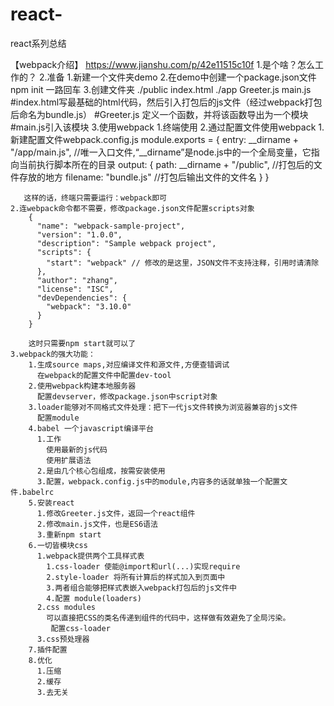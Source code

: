 # react-
react系列总结

【webpack介绍】
https://www.jianshu.com/p/42e11515c10f
1.是个啥？怎么工作的？
2.准备
  1.新建一个文件夹demo
  2.在demo中创建一个package.json文件   npm init 一路回车
  3.创建文件夹
    ./public index.html 
    ./app  Greeter.js  main.js
    #index.html写最基础的html代码，然后引入打包后的js文件（经过webpack打包后命名为bundle.js）
    #Greeter.js 定义一个函数，并将该函数导出为一个模块
    #main.js引入该模块
3.使用webpack
  1.终端使用
  2.通过配置文件使用webpack
    1.新建配置文件webpack.config.js
        module.exports = {
          entry:  __dirname + "/app/main.js",   //唯一入口文件,“__dirname”是node.js中的一个全局变量，它指向当前执行脚本所在的目录
          output: {
            path: __dirname + "/public",        //打包后的文件存放的地方
            filename: "bundle.js"               //打包后输出文件的文件名
          }
        }
        
       这样的话，终端只需要运行：webpack即可
    2.连webpack命令都不需要，修改package.json文件配置scripts对象
        {
          "name": "webpack-sample-project",
          "version": "1.0.0",
          "description": "Sample webpack project",
          "scripts": {
            "start": "webpack" // 修改的是这里，JSON文件不支持注释，引用时请清除
          },
          "author": "zhang",
          "license": "ISC",
          "devDependencies": {
            "webpack": "3.10.0"
          }
        }
        
        这时只需要npm start就可以了
    3.webpack的强大功能：
        1.生成source maps,对应编译文件和源文件,方便查错调试
          在webpack的配置文件中配置dev-tool
        2.使用webpack构建本地服务器
          配置devserver，修改package.json中script对象
        3.loader能够对不同格式文件处理：把下一代js文件转换为浏览器兼容的js文件
          配置module
        4.babel 一个javascript编译平台
          1.工作
            使用最新的js代码
            使用扩展语法
          2.是由几个核心包组成，按需安装使用
          3.配置，webpack.config.js中的module,内容多的话就单独一个配置文件.babelrc
        5.安装react
          1.修改Greeter.js文件，返回一个react组件
          2.修改main.js文件，也是ES6语法
          3.重新npm start
        6.一切皆模块css
          1.webpack提供两个工具样式表
            1.css-loader 使能@import和url(...)实现require
            2.style-loader 将所有计算后的样式加入到页面中
            3.两者组合能够把样式表嵌入webpack打包后的js文件中
            4.配置 module(loaders)
          2.css modules
            可以直接把CSS的类名传递到组件的代码中，这样做有效避免了全局污染。
             配置css-loader
          3.css预处理器
        7.插件配置
        8.优化
          1.压缩
          2.缓存
          3.去无关
          
          
        
        
          
    
    
